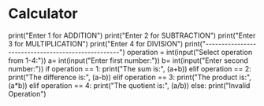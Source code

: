 # Calculator
print("Enter 1 for ADDITION")
print("Enter 2 for SUBTRACTION")
print("Enter 3 for MULTIPLICATION")
print("Enter 4 for DIVISION")
print("---------------------------------------------------")
operation = int(input("Select operation from 1-4:"))
a= int(input("Enter first number:"))
b= int(input("Enter second number:"))
if operation == 1:
	print("The sum is:", (a+b))
elif operation == 2:
	print("The difference is:", (a-b))
elif operation == 3:
	print("The product is:", (a*b))
elif operation == 4:
	print("The quotient is:", (a/b))
else:
	print("Invalid Operation")
